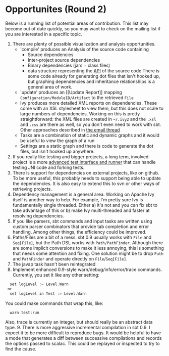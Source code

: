 [API]: https://github.com/harrah/xsbt/tree/0.9/interface
[the email thread]: https://groups.google.com/group/simple-build-tool/browse_thread/thread/7761f8b2ce51f02c/129064ea836c9baf
[advanced test interface and runner]: https://groups.google.com/group/simple-build-tool/browse_thread/thread/f5a5fe06bbf3f006/d771009d407d5765

# Opportunites (Round 2)

Below is a running list of potential areas of contribution.  This list may become out of date quickly, so you may want to check on the mailing list if you are interested in a specific topic.

1. There are plenty of possible visualization and analysis opportunities.
    * 'compile' produces an Analysis of the source code containing
        - Source dependencies
        - Inter-project source dependencies
        - Binary dependencies (jars + class files)
        - data structure representing the [API] of the source code
      There is some code already for generating dot files that isn't hooked up, but graphing dependencies and inheritance relationships is a general area of work.
    * 'update' produces an [[Update Report]] mapping `Configuration/ModuleID/Artifact` to the retrieved `File`
    * Ivy produces more detailed XML reports on dependencies.  These come with an XSL stylesheet to view them, but this does not scale to large numbers of dependencies.  Working on this is pretty straightforward: the XML files are created in `~/.ivy2` and the `.xsl` and `.css` are there as well, so you don't even need to work with sbt.  Other approaches described in [the email thread]
    * Tasks are a combination of static and dynamic graphs and it would be useful to view the graph of a run
    * Settings are a static graph and there is code to generate the dot files, but isn't hooked up anywhere.
2. If you really like testing and bigger projects, a long term, involved project is a more [advanced test interface and runner] that can handle testing JNI code and forking tests.
3. There is support for dependencies on external projects, like on github.  To be more useful, this probably needs to support being able to update the dependencies.  It is also easy to extend this to svn or other ways of retrieving projects.
4. Dependency management is a general area.  Working on Apache Ivy itself is another way to help.  For example, I'm pretty sure Ivy is fundamentally single threaded.  Either a) it's not and you can fix sbt to take advantage of this or b) make Ivy multi-threaded and faster at resolving dependencies.
5. If you like parsers, sbt commands and input tasks are written using custom parser combinators that provide tab completion and error handling.  Among other things, the efficiency could be improved.
6. Paths/Files are a bit of a mess.  sbt 0.9 usually works with `File` and `Seq[File]`, but the Path DSL works with `Path/PathFinder`.  Although there are some implicit conversions to make it less annoying, this is something that needs some attention and fixing.  One solution might be to drop `Path` and `PathFinder` and operate directly on `File`/`Seq[File]`.
7. The javap task hasn't been reintegrated
8. Implement enhanced 0.9-style warn/debug/info/error/trace commands.  Currently, you set it like any other setting:
```scala
  set logLevel := Level.Warn
 or
  set logLevel in Test := Level.Warn
```
 You could make commands that wrap this, like:
```text
  warn test:run
```
 Also, trace is currently an integer, but should really be an abstract data type.
9. There is more aggressive incremental compilation in sbt 0.9.  I expect it to be more difficult to reproduce bugs.  It would be helpful to have a mode that generates a diff between successive compilations and records the options passed to scalac.  This could be replayed or inspected to try to find the cause.
